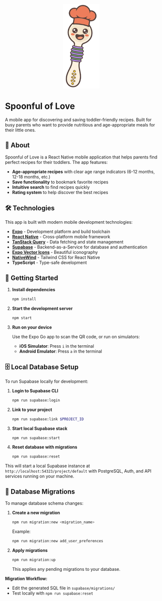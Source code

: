 <div align="center">
  <img src="./assets/images/logo.png" alt="Spoonful of Love Logo" width="120">
</div>

# Spoonful of Love

A mobile app for discovering and saving toddler-friendly recipes. Built for busy parents who want to provide nutritious and age-appropriate meals for their little ones.

## 📱 About

Spoonful of Love is a React Native mobile application that helps parents find perfect recipes for their toddlers. The app features:

- **Age-appropriate recipes** with clear age range indicators (6-12 months, 12-18 months, etc.)
- **Save functionality** to bookmark favorite recipes
- **Intuitive search** to find recipes quickly
- **Rating system** to help discover the best recipes

## 🛠 Technologies

This app is built with modern mobile development technologies:

- **[Expo](https://expo.dev)** - Development platform and build toolchain
- **[React Native](https://reactnative.dev)** - Cross-platform mobile framework
- **[TanStack Query](https://tanstack.com/query)** - Data fetching and state management
- **[Supabase](https://supabase.com)** - Backend-as-a-Service for database and authentication
- **[Expo Vector Icons](https://docs.expo.dev/guides/icons/)** - Beautiful iconography
- **[NativeWind](https://www.nativewind.dev)** - Tailwind CSS for React Native
- **TypeScript** - Type-safe development

## 🚀 Getting Started

1. **Install dependencies**

   ```bash
   npm install
   ```

2. **Start the development server**

   ```bash
   npm start
   ```

3. **Run on your device**

   Use the Expo Go app to scan the QR code, or run on simulators:
   - **iOS Simulator**: Press `i` in the terminal
   - **Android Emulator**: Press `a` in the terminal

## 🗄️ Local Database Setup

To run Supabase locally for development:

1. **Login to Supabase CLI**

   ```bash
   npm run supabase:login
   ```

2. **Link to your project**

   ```bash
   npm run supabase:link $PROJECT_ID
   ```

3. **Start local Supabase stack**

   ```bash
   npm run supabase:start
   ```

4. **Reset database with migrations**

   ```bash
   npm run supabase:reset
   ```

This will start a local Supabase instance at `http://localhost:54323/project/default` with PostgreSQL, Auth, and API services running on your machine.

## 🔄 Database Migrations

To manage database schema changes:

1. **Create a new migration**

   ```bash
   npm run migration:new <migration_name>
   ```

   Example:

   ```bash
   npm run migration:new add_user_preferences
   ```

2. **Apply migrations**

   ```bash
   npm run migration:up
   ```

   This applies any pending migrations to your database.

**Migration Workflow:**

- Edit the generated SQL file in `supabase/migrations/`
- Test locally with `npm run supabase:reset`
